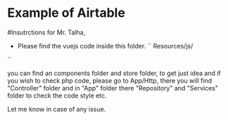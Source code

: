 # Example of Airtable

#Insutrctions for Mr. Talha, 

- Please find the vuejs code inside this folder.
``
 Resources/js/
 
``

you can find an components folder and store folder, to get just idea and if you wish to check 
php code, please go to App/Http, there you will find "Controller" folder and in "App" folder there "Repository" and "Services" folder to check the code style etc.


Let me know in case of any issue.
